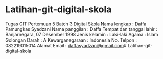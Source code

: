 # Latihan-git-digital-skola
Tugas GIT Pertemuan 5 Batch 3 Digital Skola
Nama lengkap : Daffa Pamungkas Syadzani
Nama panggilan : Daffa
Tempat dan tanggal lahir : Banjarnegara, 07 Desember 1998
Jenis kelamin : Laki-laki
Agama : Islam
Golongan Darah : A
Kewarganegaraan : Indonesia
No. Telpon : 082219015014
Alamat Email : daffasyadzani@gmail.com#   L a t i h a n - g i t - d i g i t a l - s k o l a  
 